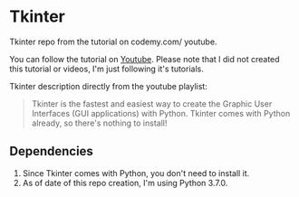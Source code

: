 # Tkinter
Tkinter repo from the tutorial on codemy.com/ youtube.

You can follow the tutorial on [Youtube](https://www.youtube.com/playlist?list=PLCC34OHNcOtoC6GglhF3ncJ5rLwQrLGnV). Please note that I did not created this tutorial or videos, I'm just following it's tutorials.

Tkinter description directly from the youtube playlist:
> Tkinter is the fastest and easiest way to create the Graphic User Interfaces (GUI applications) with Python. Tkinter comes with Python already, so there's nothing to install! 

## Dependencies
1. Since Tkinter comes with Python, you don't need to install it.
2. As of date of this repo creation, I'm using Python 3.7.0.
